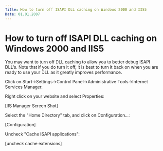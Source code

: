 ```yaml
---
Title: How to turn off ISAPI DLL caching on Windows 2000 and IIS5
Date: 01.01.2007
---
```



How to turn off ISAPI DLL caching on Windows 2000 and IIS5
==========================================================

You may want to turn off DLL caching to allow you to better debug ISAPI DLL\'s.
Note that if you do turn it off, it is best to turn it back on when you are ready to use your DLL as it greatly improves performance.

Click on Start-\>Settings-\>Control Panel-\>Administrative Tools-\>Internet Services Manager.

Right click on your website and select Properties:

[IIS Manager Screen Shot]

Select the "Home Directory" tab, and click on Configuration...:

[Configuration]

Uncheck "Cache ISAPI applications":

[uncheck cache extensions]
